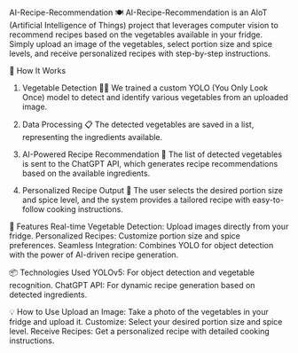 AI-Recipe-Recommendation 🍽️
AI-Recipe-Recommendation is an AIoT (Artificial Intelligence of Things) project that leverages computer vision to recommend recipes based on the vegetables available in your fridge. Simply upload an image of the vegetables, select portion size and spice levels, and receive personalized recipes with step-by-step instructions.

🔧 How It Works
1. Vegetable Detection 🥦🍅
We trained a custom YOLO (You Only Look Once) model to detect and identify various vegetables from an uploaded image.

2. Data Processing 📋
The detected vegetables are saved in a list, representing the ingredients available.

3. AI-Powered Recipe Recommendation 🤖
The list of detected vegetables is sent to the ChatGPT API, which generates recipe recommendations based on the available ingredients.

4. Personalized Recipe Output 🍴
The user selects the desired portion size and spice level, and the system provides a tailored recipe with easy-to-follow cooking instructions.

🚀 Features
Real-time Vegetable Detection: Upload images directly from your fridge.
Personalized Recipes: Customize portion size and spice preferences.
Seamless Integration: Combines YOLO for object detection with the power of AI-driven recipe generation.

📦 Technologies Used
YOLOv5: For object detection and vegetable recognition.
ChatGPT API: For dynamic recipe generation based on detected ingredients.

💡 How to Use
Upload an Image: Take a photo of the vegetables in your fridge and upload it.
Customize: Select your desired portion size and spice level.
Receive Recipes: Get a personalized recipe with detailed cooking instructions.
